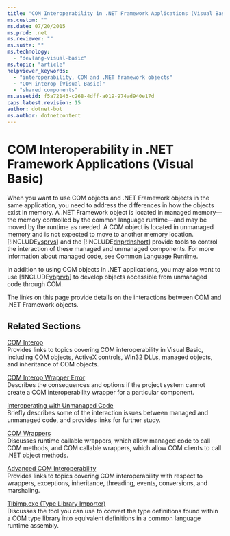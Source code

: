 ```yaml
---
title: "COM Interoperability in .NET Framework Applications (Visual Basic)"
ms.custom: ""
ms.date: 07/20/2015
ms.prod: .net
ms.reviewer: ""
ms.suite: ""
ms.technology: 
  - "devlang-visual-basic"
ms.topic: "article"
helpviewer_keywords: 
  - "interoperability, COM and .NET framework objects"
  - "COM interop [Visual Basic]"
  - "shared components"
ms.assetid: f5a72143-c268-4dff-a019-974ad940e17d
caps.latest.revision: 15
author: dotnet-bot
ms.author: dotnetcontent
---
```

# COM Interoperability in .NET Framework Applications (Visual Basic)
When you want to use COM objects and .NET Framework objects in the same application, you need to address the differences in how the objects exist in memory. A .NET Framework object is located in managed memory—the memory controlled by the common language runtime—and may be moved by the runtime as needed. A COM object is located in unmanaged memory and is not expected to move to another memory location. [!INCLUDE[vsprvs](~/includes/vsprvs-md.md)] and the [!INCLUDE[dnprdnshort](~/includes/dnprdnshort-md.md)] provide tools to control the interaction of these managed and unmanaged components. For more information about managed code, see [Common Language Runtime](../../../standard/clr.md).  
  
 In addition to using COM objects in .NET applications, you may also want to use [!INCLUDE[vbprvb](~/includes/vbprvb-md.md)] to develop objects accessible from unmanaged code through COM.  
  
 The links on this page provide details on the interactions between COM and .NET Framework objects.  
  
## Related Sections  
 [COM Interop](../../../visual-basic/programming-guide/com-interop/index.md)  
 Provides links to topics covering COM interoperability in Visual Basic, including COM objects, ActiveX controls, Win32 DLLs, managed objects, and inheritance of COM objects.  
  
 [COM Interop Wrapper Error](/cpp/misc/com-interop-wrapper-error)  
 Describes the consequences and options if the project system cannot create a COM interoperability wrapper for a particular component.  
  
 [Interoperating with Unmanaged Code](../../../framework/interop/index.md)  
 Briefly describes some of the interaction issues between managed and unmanaged code, and provides links for further study.  
  
 [COM Wrappers](../../../framework/interop/com-wrappers.md)  
 Discusses runtime callable wrappers, which allow managed code to call COM methods, and COM callable wrappers, which allow COM clients to call .NET object methods.  
  
 [Advanced COM Interoperability](http://msdn.microsoft.com/en-us/3ada36e5-2390-4d70-b490-6ad8de92f2fb)  
 Provides links to topics covering COM interoperability with respect to wrappers, exceptions, inheritance, threading, events, conversions, and marshaling.  
  
 [Tlbimp.exe (Type Library Importer)](http://msdn.microsoft.com/library/ec0a8d63-11b3-4acd-b398-da1e37e97382)  
 Discusses the tool you can use to convert the type definitions found within a COM type library into equivalent definitions in a common language runtime assembly.
